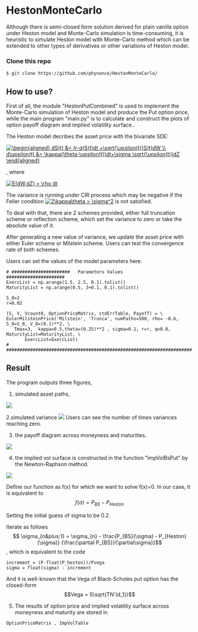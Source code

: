 # HestonMonteCarlo

Although there is semi-closed form solution derived for plain vanilla option under Heston model and Monte-Carlo simulation is time-consuming, it is heuristic to simulate Heston model with Monte-Carlo method which can be extended to other types of derivatives or other variations of Heston model.

### Clone this repo
`$ git clone https://github.com/phynance/HestonMonteCarlo/`


## How to use?
First of all, the module "HestonPutCombined" is used to implement the Monte-Carlo simulation of Heston model and produce the Put option price, while the main program "main.py" is to calculate and construct the plots of option payoff diagram and implied volatility surface..


The Heston model decribes the asset price with the bivariate SDE:

<a href="https://www.codecogs.com/eqnedit.php?latex=\begin{aligned}&space;dS(t)&space;&=&space;(r-q)S(t)dt&space;&plus;\sqrt{\upsilon(t)}S(t)dW&space;\\&space;d\upsilon(t)&space;&=&space;\kappa(\theta-\upsilon(t))dt&plus;\sigma&space;\sqrt{\upsilon(t)}dZ&space;\end{aligned}" target="_blank"><img src="https://latex.codecogs.com/gif.latex?\begin{aligned}&space;dS(t)&space;&=&space;(r-q)S(t)dt&space;&plus;\sqrt{\upsilon(t)}S(t)dW&space;\\&space;d\upsilon(t)&space;&=&space;\kappa(\theta-\upsilon(t))dt&plus;\sigma&space;\sqrt{\upsilon(t)}dZ&space;\end{aligned}" title="\begin{aligned} dS(t) &= (r-q)S(t)dt +\sqrt{\upsilon(t)}S(t)dW \\ d\upsilon(t) &= \kappa(\theta-\upsilon(t))dt+\sigma \sqrt{\upsilon(t)}dZ \end{aligned}" /></a>

, where

<a href="https://www.codecogs.com/eqnedit.php?latex=E[dW,dZ]&space;=&space;\rho&space;dt" target="_blank"><img src="https://latex.codecogs.com/gif.latex?E[dW,dZ]&space;=&space;\rho&space;dt" title="E[dW,dZ] = \rho dt" /></a>

The variance is running under CIR process which may be negative if the Feller condition <a href="https://www.codecogs.com/eqnedit.php?latex=2\kappa\theta&space;>&space;\sigma^2" target="_blank"><img src="https://latex.codecogs.com/gif.latex?2\kappa\theta&space;>&space;\sigma^2" title="2\kappa\theta > \sigma^2" /></a> is not satisfied.

To deal with that, there are 2 schemes provided, either full truncation scheme or reflection scheme, which set the variance to zero or take the absolute value of it. 



After generating a new value of variance, we update the asset price with either Euler scheme or Milstein scheme. Users can test the convergence rate of both schemes.

Users can set the values of the model parameters here. 
```
# ######################   Parameters Values     ######################
ExercList = np.arange(1.5, 2.5, 0.1).tolist()
MaturityList = np.arange(0.5, 3+0.1, 0.1).tolist()

S_0=2
r=0.02

(S, V, Vcount0, OptionPriceMatrix, stdErrTable, Payoff) = \
EulerMilsteinPrice('Milstein', 'Trunca', numPaths=500, rho= -0.6, S_0=S_0, V_0=(0.1)**2, \
   Tmax=3,  kappa=0.5,theta=(0.25)**2 , sigma=0.1, r=r, q=0.0, MaturityList=MaturityList, \
       ExercList=ExercList)
# ######################################################################
```

## Result
The program outputs three figures, 
1. simulated asset paths, 
<img src="https://github.com/phynance/HestonMonteCarlo/blob/master/simulatedAssetPath.png">

2.simulated variance
<img src="https://github.com/phynance/HestonMonteCarlo/blob/master/simulatedVariance.png">
Users can see the number of times variances reaching zero.

3. the payoff diagram across moneyness and maturities. 
<img src="https://github.com/phynance/HestonMonteCarlo/blob/master/payoffDiagram.png">

4. the implied vol surface is constructed in the function "impVolBsPut" by the Newton-Raphson method. 
<img src="https://github.com/phynance/HestonlMonteCarlo-ImpliedVolSurfaceConstruction/blob/master/ImpliedVolSurface.png">

Define our function as f(x) for which we want to solve f(x)=0. In our case, it is equivalent to
$$f(\sigma) = P_{BS} - P_{Heston}$$

Setting the initial guess of sigma to be 0.2.  

Iterate as follows 
$$ \sigma_{n&plus;1} = \sigma_{n} -  \frac{P_{BS}(\sigma) - P_{Heston}(\sigma)}  {\frac{\partial P_{BS}}{\partial\sigma}}$$ ,
which is equivalent to the code

```
increment = (P-float(P_heston))/Pvega  
sigma = float(sigma) - increment
```
And it is well-known that the Vega of Black-Scholes put option has the closed-form 
$$Vega = S\sqrt{TN'(d_1)}$$


5. The results of option price and implied volatility surface across moneyness and maturity are stored in 
```
OptionPriceMatrix , ImpVolTable
```
